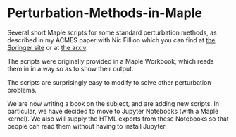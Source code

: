 # Perturbation-Methods-in-Maple
Several short Maple scripts for some standard perturbation methods, as described in my ACMES paper with Nic Fillion which you can find at [the Springer site](https://link.springer.com/chapter/10.1007/978-1-4939-9051-1_3) or at [the arxiv](https://arxiv.org/pdf/1609.01321).

The scripts were originally provided in a Maple Workbook, which reads them in in a way so as to show their output.

The scripts are surprisingly easy to modify to solve other perturbation problems.

We are now writing a book on the subject, and are adding new scripts.  In particular, we have decided to move to Jupyter Notebooks (with a Maple kernel).
We also will supply the HTML exports from these Notebooks so that people can read them without having to install Jupyter.
